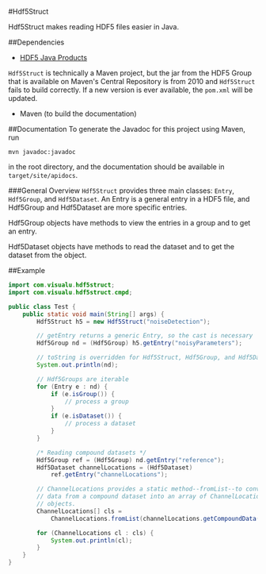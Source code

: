 <!--- Written in GitHub falvored Markdown -->
#Hdf5Struct

Hdf5Struct makes reading HDF5 files easier in Java.

##Dependencies
* [HDF5 Java Products](http://www.hdfgroup.org/products/java/)

`Hdf5Struct` is technically a Maven project, but the jar from the HDF5 Group
that is available on Maven's Central Repository is from 2010 and `Hdf5Struct`
fails to build correctly. If a new version is ever available, the `pom.xml` will
be updated.

* Maven (to build the documentation)

##Documentation
To generate the Javadoc for this project using Maven, run

    mvn javadoc:javadoc

in the root directory, and the documentation should be available in
`target/site/apidocs`.

###General Overview
`Hdf5Struct` provides three main classes: `Entry`, `Hdf5Group`, and
`Hdf5Dataset`. An Entry is a general entry in a HDF5 file, and Hdf5Group and
Hdf5Dataset are more specific entries.

Hdf5Group objects have methods to view the entries in a group and to get an
entry.

Hdf5Dataset objects have methods to read the dataset and to get the dataset from
the object.

##Example
```java
import com.visualu.hdf5struct;
import com.visualu.hdf5struct.cmpd;

public class Test {
    public static void main(String[] args) {
        Hdf5Struct h5 = new Hdf5Struct("noiseDetection");

        // getEntry returns a generic Entry, so the cast is necessary
        Hdf5Group nd = (Hdf5Group) h5.getEntry("noisyParameters");

        // toString is overridden for Hdf5Struct, Hdf5Group, and Hdf5Dataset
        System.out.println(nd);

        // Hdf5Groups are iterable
        for (Entry e : nd) {
            if (e.isGroup()) {
                // process a group
            }
            if (e.isDataset()) {
                // process a dataset
            }
        }

        /* Reading compound datasets */
        Hdf5Group ref = (Hdf5Group) nd.getEntry("reference");
        Hdf5Dataset channelLocations = (Hdf5Dataset)
            ref.getEntry("channelLocations");

        // ChannelLocations provides a static method--fromList--to convert the
        // data from a compound dataset into an array of ChannelLocations
        // objects.
        ChannelLocations[] cls =
            ChannelLocations.fromList(channelLocations.getCompoundData());

        for (ChannelLocations cl : cls) {
            System.out.println(cl);
        }
    }
}
```
